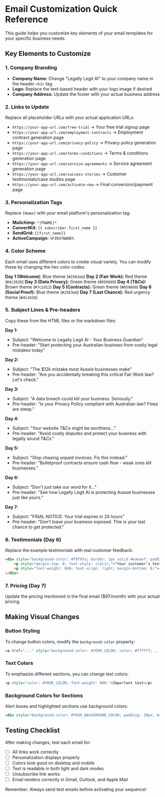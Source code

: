 # Email Customization Quick Reference

This guide helps you customize key elements of your email templates for your specific business needs.

## Key Elements to Customize

### 1. Company Branding
- **Company Name:** Change "Legally Legit AI" to your company name in the header `<h1>` tag
- **Logo:** Replace the text-based header with your logo image if desired
- **Company Address:** Update the footer with your actual business address

### 2. Links to Update
Replace all placeholder URLs with your actual application URLs:

- `https://your-app-url.com/free-trial` → Your free trial signup page
- `https://your-app-url.com/employment-contracts` → Employment contract generation page
- `https://your-app-url.com/privacy-policy` → Privacy policy generation page
- `https://your-app-url.com/terms-conditions` → Terms & conditions generation page
- `https://your-app-url.com/service-agreements` → Service agreement generation page
- `https://your-app-url.com/success-stories` → Customer testimonials/case studies page
- `https://your-app-url.com/activate-now` → Final conversion/payment page

### 3. Personalization Tags
Replace `[Name]` with your email platform's personalization tag:

- **Mailchimp:** `*|FNAME|*`
- **ConvertKit:** `{{ subscriber.first_name }}`
- **SendGrid:** `{{first_name}}`
- **ActiveCampaign:** `%FIRSTNAME%`

### 4. Color Scheme
Each email uses different colors to create visual variety. You can modify these by changing the hex color codes:

**Day 1 (Welcome):** Blue theme (`#2563eb`)
**Day 2 (Fair Work):** Red theme (`#dc2626`) 
**Day 3 (Data Privacy):** Green theme (`#059669`)
**Day 4 (T&Cs):** Brown theme (`#7c2d12`)
**Day 5 (Contracts):** Green theme (`#059669`)
**Day 6 (Social Proof):** Blue theme (`#2563eb`)
**Day 7 (Last Chance):** Red urgency theme (`#dc2626`)

### 5. Subject Lines & Pre-headers
Copy these from the HTML files or the markdown files:

**Day 1:**
- Subject: "Welcome to Legally Legit AI - Your Business Guardian"
- Pre-header: "Start protecting your Australian business from costly legal mistakes today"

**Day 2:**
- Subject: "The $12k mistake most Aussie businesses make"
- Pre-header: "Are you accidentally breaking this critical Fair Work law? Let's check."

**Day 3:**
- Subject: "A data breach could kill your business. Seriously."
- Pre-header: "Is your Privacy Policy compliant with Australian law? Fines are steep."

**Day 4:**
- Subject: "Your website T&Cs might be worthless..."
- Pre-header: "Avoid costly disputes and protect your business with legally sound T&Cs."

**Day 5:**
- Subject: "Stop chasing unpaid invoices. Fix this instead."
- Pre-header: "Bulletproof contracts ensure cash flow - weak ones kill businesses."

**Day 6:**
- Subject: "Don't just take our word for it..."
- Pre-header: "See how Legally Legit AI is protecting Aussie businesses just like yours."

**Day 7:**
- Subject: "FINAL NOTICE: Your trial expires in 24 hours"
- Pre-header: "Don't leave your business exposed. This is your last chance to get protected."

### 6. Testimonials (Day 6)
Replace the example testimonials with real customer feedback:

```html
<div style="background-color: #f8f9fa; border: 1px solid #eaeaef; padding: 20px; margin: 20px 0; border-radius: 8px;">
    <p style="margin-top: 0; font-style: italic;">"Your customer's testimonial here"</p>
    <p style="font-weight: 600; text-align: right; margin-bottom: 0;">- Customer Name, Business Type</p>
</div>
```

### 7. Pricing (Day 7)
Update the pricing mentioned in the final email ($97/month) with your actual pricing.

## Making Visual Changes

### Button Styling
To change button colors, modify the `background-color` property:
```html
<a href="..." style="background-color: #YOUR_COLOR; color: #ffffff; ...">
```

### Text Colors
To emphasize different sections, you can change text colors:
```html
<p style="color: #YOUR_COLOR; font-weight: 600;">Important text</p>
```

### Background Colors for Sections
Alert boxes and highlighted sections use background colors:
```html
<div style="background-color: #YOUR_BACKGROUND_COLOR; padding: 20px; border-radius: 6px;">
```

## Testing Checklist

After making changes, test each email for:
- [ ] All links work correctly
- [ ] Personalization displays properly
- [ ] Colors look good on desktop and mobile
- [ ] Text is readable in both light and dark modes
- [ ] Unsubscribe link works
- [ ] Email renders correctly in Gmail, Outlook, and Apple Mail

Remember: Always send test emails before activating your sequence!

